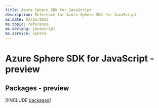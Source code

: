 ```yaml
---
title: Azure Sphere SDK for JavaScript
description: Reference for Azure Sphere SDK for JavaScript
ms.date: 03/26/2025
ms.topic: reference
ms.devlang: javascript
ms.service: sphere
---
```

# Azure Sphere SDK for JavaScript - preview
## Packages - preview
[!INCLUDE [packages](sphere-index.md)]